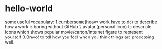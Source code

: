 # hello-world
some useful vocabulary:
1.cumbersome(heavy work have to do) to describe how a work is boring without GitHub
2.avatar (personal icon) to describle icons which shows popular movie/carton/internet figure to represent yourself
3.Bravo! to tell how you feel when you think things are processing well.
